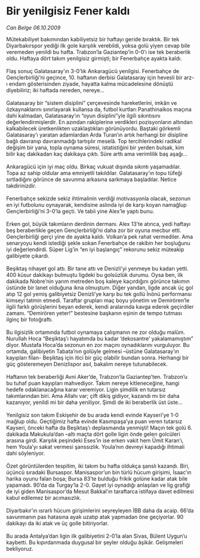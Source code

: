 # Bir yenilgisiz Fener kaldı

*Can Belge 06.10.2009*

<div class="taraf_structure_2col_1zq">
<div class="margen_n">



 <p>Mütekabiliyet bakımından kabiliyetsiz bir haftayı geride bıraktık. Bir tek Diyarbakırspor yediği ilk gole karşılık verebildi, yoksa golü yiyen cevap bile veremeden yenildi bu hafta. Trabzon’la Gaziantep’in 0-0’ı ise tek beraberlik oldu. Haftaya dört takım yenilgisiz girmişti; bir Fenerbahçe ayakta kaldı. <br/><br/>Flaş sonuç Galatasaray’ın 3-0’lık Ankaragücü yenilgisi. Fenerbahçe de Gençlerbirliği’ni geçince, 10. haftanın derbisi Galatasaray için hevesli bir arz-ı endam gösterisinden ziyade, hayatta kalma mücadelesine dönüştü diyebiliriz; iki haftada nereden, nereye... <br/><br/>Galatasaray bir “sistem disiplini” çerçevesinde hareketlerini, imkân ve özkaynaklarını sınırlayarak kullansa da, futbol kurtları Panathinaikos maçına dahi kalmadan, Galatasaray’ın “oyun disiplini”yle ilgili sıkıntısını değerlendirmişlerdir. En azından rakiplerine verdikleri pozisyonların altından kalkabilecek üretkenlikten uzaklaştıkları görünüyordu. Baştaki görkemli Galatasaray’ı yaratan adamlardan Arda Turan’ın artık herhangi bir disipline bağlı davranıp davranmadığı tartışılır meselâ. Top tercihlerindeki radikal değişim bir yana, topla oynama süresi, istatistiğini bir yerden bulsak, kim bilir kaç dakikadan kaç dakikaya çıktı. Süre arttı ama verimlilik baş aşağı... <br/><br/>Ankaragücü için iyi maç oldu. Birkaç vukuat dışında sıkıntı yaşamadılar. Topa az sahip oldular ama emniyetli takıldılar. Galatasaray’ın topu tüfeği sırtladığını görünce de savunma arkasına sarkmaya başladılar. Netice takdirinizdir. <br/><br/>Fenerbahçe sekizde sekiz ihtimalinin verdiği motivasyonla olacak, sezonun en iyi futbolunu oynayarak, kendisine aslında iyi de karşı koyan namağlup Gençlerbirliği’ni 3-0’la geçti. Ve tabii yine Alex’le yaptı bunu. <br/><br/>Erken gol, büyük takımların derdinin dermanı. Alex 13’te atınca, yedi haftayı beş beraberlikle geçen Gençlerbirliği’ni daha zor bir oyuna mecbur etti. Gençlerbirliği gerçi yine de ayakta kaldı. Volkan’a pek rahat vermediler. Ama senaryoyu kendi istediği şekle sokan Fenerbahçe de rakibin her boşluğunu iyi değerlendirdi. Süper Lig’in “en iyi başlangıç” rekorunu sekiz müteakip galibiyete çıkardı. <br/><br/>Beşiktaş nihayet gol attı. Bir tane attı ve Denizli’yi yenmeye bu kadarı yetti. 400 küsur dakikayı bulmuştu ligdeki bu golsüzlük durumu. Oysa ben, ilk dakikada Nobre’nin yarım metreden boş kaleye kaçırdığını görünce takımın üstünde bir lanet olduğuna ikna olmuştum. Diğer yandan, ligde ancak üç gol atıp 12 gol yemiş galibiyetsiz Denizli’ye karşı bu tek gollü İnönü performansı kimseyi tatmin etmedi. Taraftar grupları maç boyu yönetim ve Demirören’le ilgili farklı görüşlerini beyan ederek, kendi aralarında kavga ederek geçirdiler zamanı. “Demirören yeter!” bestesine başkanın eşinin de tempo tutması ilginç bir fotoğraftı. <br/><br/>Bu ilgisizlik ortamında futbol oynamaya çalışmanın ne zor olduğu malûm. Nurullah Hoca “Beşiktaş’ı hayatımda bu kadar ‘dekosantre’ yakalamamıştım” diyor. Mustafa Hoca’da sezonun en zor maçını oynadıklarını vurguluyor. Bu ortamda, galibiyetin Tabata’nın golüyle gelmesi –üstüne Galatasaray’ın kayıpları filan- Beşiktaş için itici bir güç olabilir bundan sonra. Herhangi bir güç gösteremeyen Denizlispor asıl, bakalım nereye tutunabilecek. <br/><br/>Haftanın tek beraberliği Avni Aker’de, Trabzon’la Gaziantep’ten. Trabzon’u bu tuhaf puan kayıpları mahvediyor. Takım nereye kitleneceğine, hangi hedefe odaklanacağına karar veremiyor. Ligin şimdilik en tutarsız takımlarından biri. Ama Allahı var; çift dikiş gidiyor, kazandı mı bir daha kazanıyor, yenildi mi bir daha yeniliyor. Şimdi de iki beraberlik üst üste... <br/><br/>Yenilgisiz son takım Eskişehir de bu arada kendi evinde Kayseri’ye 1-0 mağlup oldu. Geçtiğimiz hafta evinde Kasımpaşa’ya puan veren tutarsız Kayseri, önceki hafta da Beşiktaş’ı deplasmanda yenmişti! Maçın tek golü 6. dakikada Makukula’dan –altı maçta dört golle ligin önde gelen golcüleri arasına girdi. Karşılık peşindeki Eses’in ise erken vakit hem Ümit Karan’ı, hem Youla’yı sakat vermesi şanssızlık. Youla’nın devreyi kapadığı ihtimali dahi söyleniyor. <br/><br/>Özet görüntülerden tespitim, iki takım bu hafta oldukça şanslı kazandı. Biri, üçüncü sıradaki Bursaspor. Manisaspor’un bin türlü hücum girişimi, İsaac’ın harika oyunu falan boşa; Bursa 83’te bulduğu frikik golüne kadar atak bile yapamadı. 90’da da Turgay’la 2-0. Gayet iyi oynadığı anlaşılan ve lig grafiği de iyi giden Manisaspor’da Mesut Bakkal’ın taraftarca istifaya davet edilmesi kabul edilemez bir acımasızlık. <br/><br/>Diyarbakır’ın ısrarlı hücum girişimlerini seyreyleyen İBB daha da acaip. 66’da savunmanın pas hatasına ayak uzatıp atak yapmadan öne geçiyorlar. 90 dakikayı da iki atak ve üç golle bitiriyorlar. <br/><br/>Bu arada Antalya’dan ligin ilk galibiyetini 2-0’la alan Sivas, Bülent Uygun’u kaybetti. Bu kıpırdanmada duygusal bir şeyler olduğu âşikâr. Gelişmeleri bekliyoruz.</p>
<br/>
<br/>
<br/>



<br/>


<div id="taraf_not">
</div>

</div>


</div>
